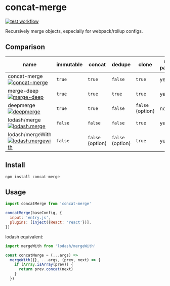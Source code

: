 # concat-merge

[![test workflow](https://github.com/ambar/concat-merge/actions/workflows/test.yml/badge.svg)](https://github.com/ambar/concat-merge/actions/workflows/test.yml)

Recursively merge objects, especially for webpack/rollup configs.

## Comparison

| name                                                                                                                                                        | immutable | concat           | dedupe           | clone            | multiple parameters | recommended |
| ----------------------------------------------------------------------------------------------------------------------------------------------------------- | --------- | ---------------- | ---------------- | ---------------- | ------------------- | ----------- |
| concat-merge <br> [![concat-merge](https://img.shields.io/bundlephobia/minzip/concat-merge)](https://bundlephobia.com/package/concat-merge)                 | `true`    | `true`           | `false`          | `true`           | yes                 | yes         |
| merge-deep <br> [![merge-deep](https://img.shields.io/bundlephobia/minzip/merge-deep)](https://bundlephobia.com/package/merge-deep)                         | `true`    | `true`           | `true`           | `true`           | yes                 | yes         |
| deepmerge <br> [![deepmerge](https://img.shields.io/bundlephobia/minzip/deepmerge)](https://bundlephobia.com/package/deepmerge)                             | `true`    | `true`           | `false`          | `false` (option) | no                  |             |
| lodash/merge <br> [![lodash.merge](https://img.shields.io/bundlephobia/minzip/lodash.merge)](https://bundlephobia.com/package/lodash.merge)                 | `false`   | `false`          | `false`          | `true`           | yes                 |             |
| lodash/mergeWith <br> [![lodash.mergewith](https://img.shields.io/bundlephobia/minzip/lodash.mergewith)](https://bundlephobia.com/package/lodash.mergewith) | `false`   | `false` (option) | `false` (option) | `true`           | yes                 | yes         |

## Install

```
npm install concat-merge
```

## Usage

```js
import concatMerge from 'concat-merge'

concatMerge(baseConfig, {
  input: 'entry.js',
  plugins: [inject({React: 'react'})],
})
```

lodash equivalent:

```js
import mergeWith from 'lodash/mergeWith'

const concatMerge = (...args) =>
  mergeWith({}, ...args, (prev, next) => {
    if (Array.isArray(prev)) {
      return prev.concat(next)
    }
  })
```
